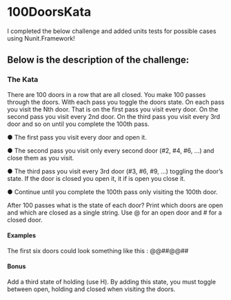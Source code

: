 # 100DoorsKata

I completed the below challenge and added units tests for possible cases using Nunit.Framework!

## Below is the description of the challenge:

### The Kata
There are 100 doors in a row that are all closed. You make 100 passes through the doors. With each pass you toggle
the doors state. On each pass you visit the Nth door. That is on the first pass you visit every door. On the second pass
you visit every 2nd door. On the third pass you visit every 3rd door and so on until you complete the 100th pass.

● The first pass you visit every door and open it.

● The second pass you visit only every second door (#2, #4, #6, …) and close them as you visit.

● The third pass you visit every 3rd door (#3, #6, #9, …) toggling the door’s state. If the door is closed you open it, it if is open you close it.

● Continue until you complete the 100th pass only visiting the 100th door.

After 100 passes what is the state of each door?
Print which doors are open and which are closed as a single string.
Use @ for an open door and # for a closed door.

#### Examples
The first six doors could look something like this : @@##@@##

#### Bonus
Add a third state of holding (use H). By adding this state, you must toggle between open, holding and closed when
visiting the doors.
 
